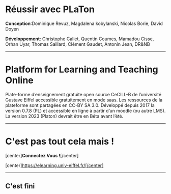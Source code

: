 




# Réussir avec PLaTon


**Conception**:Dominique Revuz, Magdalena kobylanski, Nicolas Borie, David Doyen

**Développement**: Christophe Callet, Quentin Coumes, Mamadou Cisse, Orhan Uyar, Thomas Saillard, Clément Gaudet, Antonin Jean, DR&NB




***

#  Platform for Learning and Teaching Online


Plate-forme d’enseignement gratuite open source CeCILL-B  de l’université Gustave Eiffel accessible gratuitement en mode saas.
Les ressources de la plateforme sont partagées en CC-BY SA 3.0. 
Développé depuis 2017 la version 0.7.8 (PL) et accessible en ligne à partir d’un moodle (ou autre LMS).
La version 2023 (Platon) devrait être en Béta avant l’été.


***

# C'est pas tout cela mais !

[center]**Connectez Vous !**[/center]


[center]https://elearning.univ-eiffel.fr/[/center]



***

## C'est fini 

